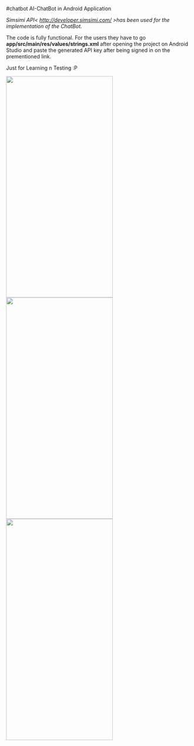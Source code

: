 #chatbot
AI-ChatBot in Android Application 

*Simsimi API< <http://developer.simsimi.com/> >has been used for the implementation of the ChatBot.*

The code is fully functional. For the users they have to go **app/src/main/res/values/strings.xml** after opening the project on Android Studio and paste the generated API key after being signed in on the prementioned link.

Just for Learning n Testing :P

<img src="https://i.imgur.com/p2K4I8P.png" width="290" height="600"/><img src="https://i.imgur.com/YxfVufl.png" width="290" height="600"/><img src="https://i.imgur.com/h78k9Zo.png" width="290" height="600"/>


